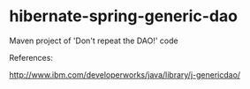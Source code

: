 hibernate-spring-generic-dao
==================================

Maven project of 'Don't repeat the DAO!' code
 
 References:
 
 http://www.ibm.com/developerworks/java/library/j-genericdao/